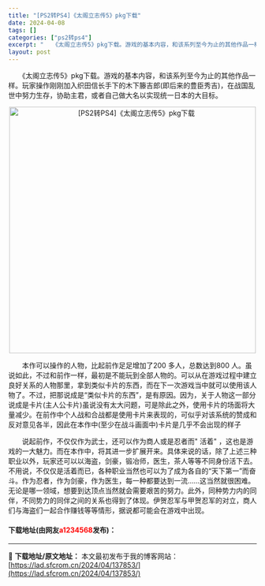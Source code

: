 ```yaml
---
title: "[PS2转PS4]《太阁立志传5》pkg下载"
date: 2024-04-08
tags: []
categories: ["ps2转ps4"]
excerpt: "　　《太阁立志传5》pkg下载。游戏的基本内容，和该系列至今为止的其他作品一样。玩家操作刚刚加入织田信长手下的木下籐吉郎(即后来的豊臣秀吉)，在战国乱世中努力生存，协助主君，或者自己做大名以实现统一日本的大目标。 　　本作可以操作的人物，比起前作足足增加了200 多人，总数达到800 人。虽说如此，&hellip;"
layout: post
---
```


 <p>　　《太阁立志传5》pkg下载。游戏的基本内容，和该系列至今为止的其他作品一样。玩家操作刚刚加入织田信长手下的木下籐吉郎(即后来的豊臣秀吉)，在战国乱世中努力生存，协助主君，或者自己做大名以实现统一日本的大目标。</p> <p align="center"><img align="" border="0" src="https://lad.sfcrom.cn/wp-content/uploads/2024/04/20240408_6613f7f134aeb.webp" width="500" alt="[PS2转PS4]《太阁立志传5》pkg下载" /></p> <p>　　本作可以操作的人物，比起前作足足增加了200 多人，总数达到800 人。虽说如此，不过和前作一样，最初是不能玩到全部人物的。可以从在游戏过程中建立良好关系的人物那里，拿到类似卡片的东西，而在下一次游戏当中就可以使用该人物了。不过，把那说成是&ldquo;类似卡片的东西&rdquo;，是有原因。因为，关于人物这一部分说成是卡片(主人公卡片)虽说没有太大问题，可是除此之外，使用卡片的场面将大量减少。在前作中个人战和合战都是使用卡片来表现的，可似乎对该系统的赞成和反对意见各半，因此在本作中(至少在战斗画面中)卡片是几乎不会出现的样子</p> <p>　　说起前作，不仅仅作为武士，还可以作为商人或是忍者而&quot; 活着&quot; ，这也是游戏的一大魅力。而在本作中，将其进一步扩展开来。具体来说的话，除了上述三种职业以外，玩家还可以以海盗，剑豪，锻冶师，医生，茶人等等不同身份活下去。不用说，不仅仅是活着而已，各种职业当然也可以为了成为各自的&ldquo;天下第一&rdquo;而奋斗。作为忍者，作为剑豪，作为医生，每一种都要达到一流&hellip;&hellip;这当然就很困难。无论是哪一领域，想要到达顶点当然就会需要艰苦的努力。此外，同种势力内的同伴，不同势力的同伴之间的关系也得到了体现。伊贺忍军与甲贺忍军的对立，商人们与海盗们一起合作赚钱等等情形，据说都可能会在游戏中出现。</p> <p><h4>下载地址(由网友<font color="red">a1234568</font>发布)：</h4></p> 

---
📖 **下载地址/原文地址：** 本文最初发布于我的博客网站：[https://lad.sfcrom.cn/2024/04/137853/](https://lad.sfcrom.cn/2024/04/137853/)
